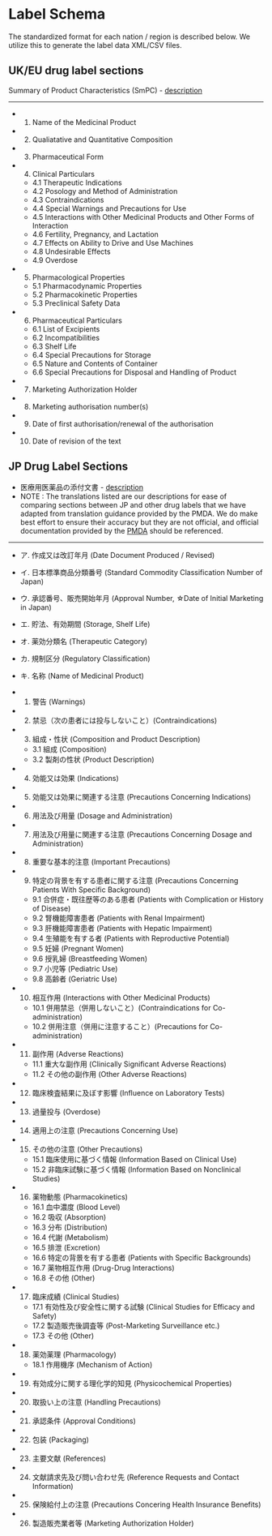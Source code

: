 # Label Schema

The standardized format for each nation / region is described below. We utilize this to generate the label data XML/CSV files. 

## UK/EU drug label sections
Summary of Product Characteristics (SmPC) - [description](https://www.ema.europa.eu/en/documents/presentation/presentation-summary-product-characteristics_en.pdf)

----

- 1. Name of the Medicinal Product
- 2. Qualiatative and Quantitative Composition
- 3. Pharmaceutical Form
- 4. Clinical Particulars
    - 4.1 Therapeutic Indications
    - 4.2 Posology and Method of Administration
    - 4.3 Contraindications
    - 4.4 Special Warnings and Precautions for Use
    - 4.5 Interactions with Other Medicinal Products and Other Forms of Interaction
    - 4.6 Fertility, Pregnancy, and Lactation
    - 4.7 Effects on Ability to Drive and Use Machines
    - 4.8 Undesirable Effects
    - 4.9 Overdose
- 5. Pharmacological Properties
    - 5.1 Pharmacodynamic Properties
    - 5.2 Pharmacokinetic Properties
    - 5.3 Preclinical Safety Data
- 6. Pharmaceutical Particulars
    - 6.1 List of Excipients
    - 6.2 Incompatibilities
    - 6.3 Shelf Life
    - 6.4 Special Precautions for Storage
    - 6.5 Nature and Contents of Container
    - 6.6 Special Precautions for Disposal and Handling of Product
- 7. Marketing Authorization Holder
- 8. Marketing authorisation number(s)
- 9. Date of first authorisation/renewal of the authorisation
- 10. Date of revision of the text

## JP Drug Label Sections 
- 医療用医薬品の添付文書 - [description](https://www.pmda.go.jp/files/000229049.pdf)
- NOTE : The translations listed are our descriptions for ease of comparing sections between JP and other drug labels that we have adapted from translation guidance provided by the PMDA. We do make best effort to ensure their accuracy but they are not official, and official documentation provided by the [PMDA](https://www.pmda.go.jp/english/) should be referenced. 
---

- ア. 作成又は改訂年月 (Date Document Produced / Revised)
- イ. 日本標準商品分類番号 (Standard Commodity Classification Number of Japan)
- ウ. 承認番号、販売開始年月 (Approval Number, ☆Date of Initial Marketing in Japan)
- エ. 貯法、有効期間 (Storage, Shelf Life)
- オ. 薬効分類名 (Therapeutic Category)
- カ. 規制区分 (Regulatory Classification)
- キ. 名称 (Name of Medicinal Product)

- 1. 警告 (Warnings)
- 2. 禁忌（次の患者には投与しないこと）(Contraindications)
- 3. 組成・性状 (Composition and Product Description)
    - 3.1 組成 (Composition)
    - 3.2 製剤の性状 (Product Description)
- 4. 効能又は効果 (Indications)
- 5. 効能又は効果に関連する注意 (Precautions Concerning Indications)
- 6. 用法及び用量 (Dosage and Administration)
- 7. 用法及び用量に関連する注意 (Precautions Concerning Dosage and Administration)
- 8. 重要な基本的注意 (Important Precautions)
- 9. 特定の背景を有する患者に関する注意 (Precautions Concerning Patients With Specific Background)
    - 9.1 合併症・既往歴等のある患者 (Patients with Complication or History of Disease)
    - 9.2 腎機能障害患者 (Patients with Renal Impairment)
    - 9.3 肝機能障害患者 (Patients with Hepatic Impairment)
    - 9.4 生殖能を有する者 (Patients with Reproductive Potential)
    - 9.5 妊婦 (Pregnant Women)
    - 9.6 授乳婦 (Breastfeeding Women)
    - 9.7 小児等 (Pediatric Use)
    - 9.8 高齢者 (Geriatric Use)
- 10. 相互作用 (Interactions with Other Medicinal Products)
    - 10.1 併用禁忌（併用しないこと）(Contraindications for Co-administration)
    - 10.2 併用注意（併用に注意すること）(Precautions for Co-administration)
- 11. 副作用 (Adverse Reactions)
    - 11.1 重大な副作用 (Clinically Significant Adverse Reactions)
    - 11.2 その他の副作用 (Other Adverse Reactions)
- 12. 臨床検査結果に及ぼす影響 (Influence on Laboratory Tests)
- 13. 過量投与 (Overdose)
- 14. 適用上の注意 (Precautions Concerning Use)
- 15. その他の注意 (Other Precautions)
    - 15.1 臨床使用に基づく情報 (Information Based on Clinical Use)
    - 15.2 非臨床試験に基づく情報 (Information Based on Nonclinical Studies)
- 16. 薬物動態 (Pharmacokinetics)
    - 16.1 血中濃度 (Blood Level)
    - 16.2 吸収 (Absorption)
    - 16.3 分布 (Distribution)
    - 16.4 代謝 (Metabolism)
    - 16.5 排泄 (Excretion)
    - 16.6 特定の背景を有する患者 (Patients with Specific Backgrounds)
    - 16.7 薬物相互作用 (Drug-Drug Interactions)
    - 16.8 その他 (Other)
- 17. 臨床成績 (Clinical Studies)
    - 17.1 有効性及び安全性に関する試験 (Clinical Studies for Efficacy and Safety)
    - 17.2 製造販売後調査等 (Post-Marketing Surveillance etc.)
    - 17.3 その他 (Other)
- 18. 薬効薬理 (Pharmacology)
    - 18.1 作用機序 (Mechanism of Action)
- 19. 有効成分に関する理化学的知見 (Physicochemical Properties)
- 20. 取扱い上の注意 (Handling Precautions)
- 21. 承認条件 (Approval Conditions)
- 22. 包装 (Packaging)
- 23. 主要文献 (References)
- 24. 文献請求先及び問い合わせ先 (Reference Requests and Contact Information)
- 25. 保険給付上の注意 (Precautions Concering Health Insurance Benefits)
- 26. 製造販売業者等 (Marketing Authorization Holder)